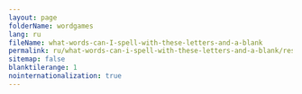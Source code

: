 ```yaml
---
layout: page
folderName: wordgames
lang: ru
fileName: what-words-can-I-spell-with-these-letters-and-a-blank
permalink: ru/what-words-can-i-spell-with-these-letters-and-a-blank/result
sitemap: false
blanktilerange: 1
nointernationalization: true
---
```

